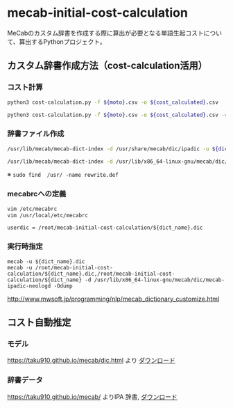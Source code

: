 # mecab-initial-cost-calculation
MeCabのカスタム辞書を作成する際に算出が必要となる単語生起コストについて、算出するPythonプロジェクト。

## カスタム辞書作成方法（cost-calculation活用）
### コスト計算
``` sh
python3 cost-calculation.py -f ${moto}.csv -o ${cost_calculated}.csv

python3 cost-calculation.py -f ${moto}.csv -o ${cost_calculated}.csv -c 0.5 -d /usr/lib/x86_64-linux-gnu/mecab/dic/mecab-ipadic-neologd --skip
```

### 辞書ファイル作成
``` sh
/usr/lib/mecab/mecab-dict-index -d /usr/share/mecab/dic/ipadic -u ${dic_name}.dic -f utf-8 -t utf-8 ${cost_calculated}.csv

/usr/lib/mecab/mecab-dict-index -d /usr/lib/x86_64-linux-gnu/mecab/dic/mecab-ipadic-neologd -u ${dic_name}.dic -f utf-8 -t utf-8 ${moto}.csv
```
※ `sudo find  /usr/ -name rewrite.def`

### mecabrcへの定義
```sh
vim /etc/mecabrc
vim /usr/local/etc/mecabrc
```

```
userdic = /root/mecab-initial-cost-calculation/${dict_name}.dic
```

### 実行時指定
```
mecab -u ${dict_name}.dic
mecab -u /root/mecab-initial-cost-calculation/${dict_name}.dic,/root/mecab-initial-cost-calculation/${dict_name} -d /usr/lib/x86_64-linux-gnu/mecab/dic/mecab-ipadic-neologd -Odump
```
http://www.mwsoft.jp/programming/nlp/mecab_dictionary_customize.html


## コスト自動推定
### モデル
https://taku910.github.io/mecab/dic.html より
[ダウンロード](https://drive.google.com/uc?export=download&id=0B4y35FiV1wh7bnc5aFZSTE9qNnM)

### 辞書データ
https://taku910.github.io/mecab/ よりIPA 辞書,
[ダウンロード](https://drive.google.com/uc?export=download&id=0B4y35FiV1wh7MWVlSDBCSXZMTXM) 